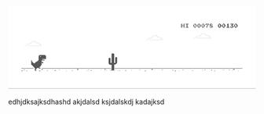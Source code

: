 ![image](https://github.com/sudimuk2017/qwaszx/blob/main/dino.gif)


edhjdksajksdhashd akjdalsd ksjdalskdj  kadajksd
